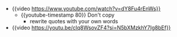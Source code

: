 - {{video https://www.youtube.com/watch?v=dY8Fu4rEnWs}}
	- {{youtube-timestamp 80}} Don't copy
		- rewrite quotes with your own words
- {{video https://youtu.be/clq8WsovZF4?si=N5bXMzkhY7Ig8bEf}}